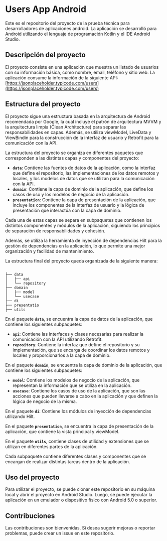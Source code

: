 # Users App Android

Este es el repositorio del proyecto de la prueba técnica para desarrolladores de aplicaciones android. La aplicación se desarrolló para Android utilizando el lenguaje de programación Kotlin y el IDE Android Studio. 

## **Descripción del proyecto**

El proyecto consiste en una aplicación que muestra un listado de usuarios con su información básica, como nombre, email, teléfono y sitio web. La aplicación consume la información de la siguiente API: [https://jsonplaceholder.typicode.com/users](https://jsonplaceholder.typicode.com/users)

## **Estructura del proyecto**

El proyecto sigue una estructura basada en la arquitectura de Android recomendada por Google, la cual incluye el patrón de arquitectura MVVM y la arquitectura limpia (Clean Architecture) para separar las responsabilidades en capas. Además, se utiliza viewModel, LiveData y ViewBindin para la construcción de la interfaz de usuario y Retrofit para la comunicación con la API.

La estructura del proyecto se organiza en diferentes paquetes que corresponden a las distintas capas y componentes del proyecto:

- **`data`**: Contiene las fuentes de datos de la aplicación, como la interfaz que define el repositorio, las implementaciones de los datos remotos y locales, y los modelos de datos que se utilizan para la comunicación con la API.
- **`domain`**: Contiene la capa de dominio de la aplicación, que define los casos de uso y los modelos de negocio de la aplicación.
- **`presentation`**: Contiene la capa de presentación de la aplicación, que incluye los componentes de la interfaz de usuario y la lógica de presentación que interactúa con la capa de dominio.

Cada una de estas capas se separa en subpaquetes que contienen los distintos componentes y módulos de la aplicación, siguiendo los principios de separación de responsabilidades y cohesión.

Además, se utiliza la herramienta de inyección de dependencias Hilt para la gestión de dependencias en la aplicación, lo que permite una mejor organización y facilidad de mantenimiento.

La estructura final del proyecto queda organizada de la siguiente manera:

```

├── data
│   ├── api
│   └── repository
├── domain
│   ├── model
│   └── usecase
├── di
├── presentatio
├── utils

```

En el paquete **`data`**, se encuentra la capa de datos de la aplicación, que contiene los siguientes subpaquetes:

- **`api`**: Contiene las interfaces y clases necesarias para realizar la comunicación con la API utilizando Retrofit.
- **`repository`**: Contiene la interfaz que define el repositorio y su implementación, que se encarga de coordinar los datos remotos y locales y proporcionarlos a la capa de dominio.

En el paquete **`domain`**, se encuentra la capa de dominio de la aplicación, que contiene los siguientes subpaquetes:

- **`model`**: Contiene los modelos de negocio de la aplicación, que representan la información que se utiliza en la aplicación.
- **`usecase`**: Contiene los casos de uso de la aplicación, que son las acciones que pueden llevarse a cabo en la aplicación y que definen la lógica de negocio de la misma.

En el paquete **`di`**: Contiene los módulos de inyección de dependencias utilizando Hilt.

En el paquete **`presentation`**, se encuentra la capa de presentación de la aplicación, que contiene la vista principal y viewModel.

En el paquete **`utils`**, contiene clases de utilidad y extensiones que se utilizan en diferentes partes de la aplicación.

Cada subpaquete contiene diferentes clases y componentes que se encargan de realizar distintas tareas dentro de la aplicación.

## **Uso del proyecto**

Para utilizar el proyecto, se puede clonar este repositorio en su máquina local y abrir el proyecto en Android Studio. Luego, se puede ejecutar la aplicación en un emulador o dispositivo físico con Android 5.0 o superior.

## **Contribuciones**

Las contribuciones son bienvenidas. Si desea sugerir mejoras o reportar problemas, puede crear un issue en este repositorio.